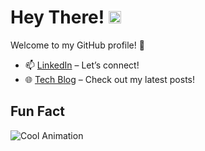 # Hey There! <img src="https://media.giphy.com/media/3o6fJ9hQ59VVmaW4ck/giphy.gif" width="20" />

Welcome to my GitHub profile! 🎉
- 📫 [LinkedIn](https://www.linkedin.com/in/shem-aduda/) – Let’s connect!
- 🌐 [Tech Blog](https://aduda-shem.github.io/) – Check out my latest posts!

## Fun Fact
![Cool Animation](https://media.giphy.com/media/3o6fJ9hQ59VVmaW4ck/giphy.gif)
